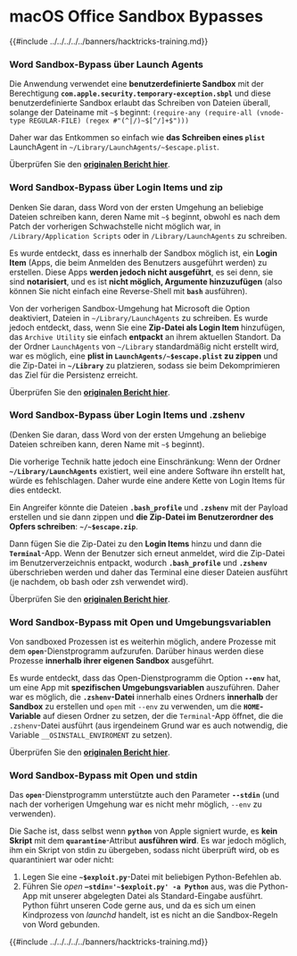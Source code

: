 # macOS Office Sandbox Bypasses

{{#include ../../../../../banners/hacktricks-training.md}}

### Word Sandbox-Bypass über Launch Agents

Die Anwendung verwendet eine **benutzerdefinierte Sandbox** mit der Berechtigung **`com.apple.security.temporary-exception.sbpl`** und diese benutzerdefinierte Sandbox erlaubt das Schreiben von Dateien überall, solange der Dateiname mit `~$` beginnt: `(require-any (require-all (vnode-type REGULAR-FILE) (regex #"(^|/)~$[^/]+$")))`

Daher war das Entkommen so einfach wie **das Schreiben eines `plist`** LaunchAgent in `~/Library/LaunchAgents/~$escape.plist`.

Überprüfen Sie den [**originalen Bericht hier**](https://www.mdsec.co.uk/2018/08/escaping-the-sandbox-microsoft-office-on-macos/).

### Word Sandbox-Bypass über Login Items und zip

Denken Sie daran, dass Word von der ersten Umgehung an beliebige Dateien schreiben kann, deren Name mit `~$` beginnt, obwohl es nach dem Patch der vorherigen Schwachstelle nicht möglich war, in `/Library/Application Scripts` oder in `/Library/LaunchAgents` zu schreiben.

Es wurde entdeckt, dass es innerhalb der Sandbox möglich ist, ein **Login Item** (Apps, die beim Anmelden des Benutzers ausgeführt werden) zu erstellen. Diese Apps **werden jedoch nicht ausgeführt**, es sei denn, sie sind **notarisiert**, und es ist **nicht möglich, Argumente hinzuzufügen** (also können Sie nicht einfach eine Reverse-Shell mit **`bash`** ausführen).

Von der vorherigen Sandbox-Umgehung hat Microsoft die Option deaktiviert, Dateien in `~/Library/LaunchAgents` zu schreiben. Es wurde jedoch entdeckt, dass, wenn Sie eine **Zip-Datei als Login Item** hinzufügen, das `Archive Utility` sie einfach **entpackt** an ihrem aktuellen Standort. Da der Ordner `LaunchAgents` von `~/Library` standardmäßig nicht erstellt wird, war es möglich, eine **plist in `LaunchAgents/~$escape.plist` zu zippen** und die Zip-Datei in **`~/Library`** zu platzieren, sodass sie beim Dekomprimieren das Ziel für die Persistenz erreicht.

Überprüfen Sie den [**originalen Bericht hier**](https://objective-see.org/blog/blog_0x4B.html).

### Word Sandbox-Bypass über Login Items und .zshenv

(Denken Sie daran, dass Word von der ersten Umgehung an beliebige Dateien schreiben kann, deren Name mit `~$` beginnt).

Die vorherige Technik hatte jedoch eine Einschränkung: Wenn der Ordner **`~/Library/LaunchAgents`** existiert, weil eine andere Software ihn erstellt hat, würde es fehlschlagen. Daher wurde eine andere Kette von Login Items für dies entdeckt.

Ein Angreifer könnte die Dateien **`.bash_profile`** und **`.zshenv`** mit der Payload erstellen und sie dann zippen und **die Zip-Datei im Benutzerordner des Opfers schreiben**: **`~/~$escape.zip`**.

Dann fügen Sie die Zip-Datei zu den **Login Items** hinzu und dann die **`Terminal`**-App. Wenn der Benutzer sich erneut anmeldet, wird die Zip-Datei im Benutzerverzeichnis entpackt, wodurch **`.bash_profile`** und **`.zshenv`** überschrieben werden und daher das Terminal eine dieser Dateien ausführt (je nachdem, ob bash oder zsh verwendet wird).

Überprüfen Sie den [**originalen Bericht hier**](https://desi-jarvis.medium.com/office365-macos-sandbox-escape-fcce4fa4123c).

### Word Sandbox-Bypass mit Open und Umgebungsvariablen

Von sandboxed Prozessen ist es weiterhin möglich, andere Prozesse mit dem **`open`**-Dienstprogramm aufzurufen. Darüber hinaus werden diese Prozesse **innerhalb ihrer eigenen Sandbox** ausgeführt.

Es wurde entdeckt, dass das Open-Dienstprogramm die Option **`--env`** hat, um eine App mit **spezifischen Umgebungsvariablen** auszuführen. Daher war es möglich, die **`.zshenv`-Datei** innerhalb eines Ordners **innerhalb** der **Sandbox** zu erstellen und `open` mit `--env` zu verwenden, um die **`HOME`-Variable** auf diesen Ordner zu setzen, der die `Terminal`-App öffnet, die die `.zshenv`-Datei ausführt (aus irgendeinem Grund war es auch notwendig, die Variable `__OSINSTALL_ENVIROMENT` zu setzen).

Überprüfen Sie den [**originalen Bericht hier**](https://perception-point.io/blog/technical-analysis-of-cve-2021-30864/).

### Word Sandbox-Bypass mit Open und stdin

Das **`open`**-Dienstprogramm unterstützte auch den Parameter **`--stdin`** (und nach der vorherigen Umgehung war es nicht mehr möglich, `--env` zu verwenden).

Die Sache ist, dass selbst wenn **`python`** von Apple signiert wurde, es **kein Skript** mit dem **`quarantine`**-Attribut **ausführen wird**. Es war jedoch möglich, ihm ein Skript von stdin zu übergeben, sodass nicht überprüft wird, ob es quarantiniert war oder nicht:&#x20;

1. Legen Sie eine **`~$exploit.py`**-Datei mit beliebigen Python-Befehlen ab.
2. Führen Sie _open_ **`–stdin='~$exploit.py' -a Python`** aus, was die Python-App mit unserer abgelegten Datei als Standard-Eingabe ausführt. Python führt unseren Code gerne aus, und da es sich um einen Kindprozess von _launchd_ handelt, ist es nicht an die Sandbox-Regeln von Word gebunden.

{{#include ../../../../../banners/hacktricks-training.md}}
